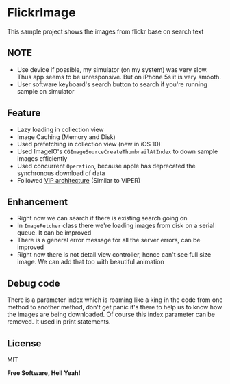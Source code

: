 # FlickrImage
This sample project shows the images from flickr base on search text

## NOTE
- Use device if possible, my simulator (on my system) was very slow. Thus app seems to be unresponsive. But on iPhone 5s it is very smooth.
- User software keyboard's search button to search if you're running sample on simulator


## Feature

- Lazy loading in collection view
- Image Caching (Memory and Disk)
- Used prefetching in collection view (new in iOS 10)
- Used ImageIO's `CGImageSourceCreateThumbnailAtIndex` to down sample images efficiently
- Used concurrent `Operation`, because apple has deprecated the synchronous download of data
- Followed [VIP architecture](https://hackernoon.com/introducing-clean-swift-architecture-vip-770a639ad7bf) (Similar to VIPER) 

## Enhancement

- Right now we can search if there is existing search going on
- In `ImageFetcher` class there we're loading images from disk on a serial queue. It can be improved
- There is a general error message for all the server errors, can be improved
- Right now there is not detail view controller, hence can't see full size image. We can add that too with beautiful animation

## Debug code
There is a parameter index which is roaming like a king in the code from one method to another method, don't get panic it's there to help us to know how the images are being downloaded. Of course this index parameter can be removed. It used in print statements.

## License


MIT


**Free Software, Hell Yeah!**


